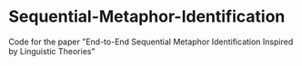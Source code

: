 # Sequential-Metaphor-Identification
Code for the paper "End-to-End Sequential Metaphor Identification Inspired by Linguistic Theories"
